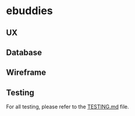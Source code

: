 # ebuddies

## UX

## Database

## Wireframe

## Testing

For all testing, please refer to the [TESTING.md](TESTING.md) file.
